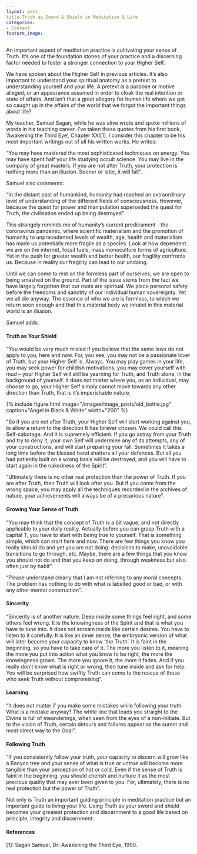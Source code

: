 ```yaml
---
layout: post
title:Truth as Sword & Shield in Meditation & Life 
categories:
- Context
feature_image: 
---
```


An important aspect of meditation practice is cultivating your sense of Truth. It’s one of the foundation stones of your practice and a discerning factor needed to foster a stronger connection to your Higher Self.

We have spoken about the Higher Self in previous articles. It’s also important to understand your spiritual anatomy as a pretext to understanding yourself and your life. A pretext is a purpose or motive alleged, or an appearance assumed in order to cloak the real intention or state of affairs. And isn’t that a great allegory for human life where we got so caught up in the affairs of the world that we forgot the important things about life?

My teacher, Samuel Sagan, while he was alive wrote and spoke millions of words in his teaching career. I’ve taken these quotes from his first book, ‘Awakening the Third Eye’, Chapter XXI[1]. I consider this chapter to be his most important writings out of all his written works. He writes:

“You may have mastered the most sophisticated techniques on energy. You may have spent half your life studying occult science. You may live in the company of great masters. If you are not after Truth, your protection is nothing more than an illusion. Sooner or later, it will fall”.

Samuel also comments:

“In the distant past of humankind, humanity had reached an extraordinary level of understanding of the different fields of consciousness. However, because the quest for power and manipulation superseded the quest for Truth, the civilisation ended up being destroyed”.

This strangely reminds me of humanity’s current predicament - the coronavirus pandemic, where scientific materialism and the promotion of humanity to unprecedented levels of wealth, age, health and materialism has made us potentially more fragile as a species. Look at how dependent we are on the internet, fossil fuels, mass monoculture forms of agriculture. Yet in the push for greater wealth and better health, our fragility confronts us. Because in reality our fragility can lead to our undoing.

Until we can come to rest on the formless part of ourselves, we are open to being smashed on the ground. Part of the issue stems from the fact we have largely forgotten that our roots are spiritual. We place personal safety before the freedoms and sanctity of our individual human sovereignty. Yet we all die anyway. The essence of who we are is formless, to which we return soon enough and that this material body we inhabit in this material world is an illusion.

Samuel adds:

#### Truth as Your Shield
“You would be very much misled if you believe that the same laws do not apply to you, here and now. For, you see, you may not be a passionate lover of Truth, but your Higher Self is. Always. You may play games in your life, you may seek power for childish motivations, you may cover yourself with mud – your Higher Self will still be yearning for Truth, and Truth alone, in the background of yourself. It does not matter where you, as an individual, may choose to go, your Higher Self simply cannot move towards any other direction than Truth, that is it’s imperishable nature.

{% include figure.html image="/images/image_posts/old_bottle.jpg" caption="Angel in Black & White" width="200" %}

"So if you are not after Truth, your Higher Self will start working against you, to allow a return to the direction It has forever chosen. We could call this Self-sabotage. And it is supremely efficient. If you go astray from your Truth and try to deny it, your own Self will undermine any of its attempts, any of your constructions, and will start preparing your fall. Sometimes it takes a long time before the blessed hand shatters all your defences. But all you had patiently built on a wrong basis will be destroyed, and you will have to start again in the nakedness of the Spirit”.

“Ultimately there is no other real protection than the power of Truth. If you are after Truth, then Truth will look after you. But if you come from the wrong space, you may apply all the techniques recorded in the archives of nature, your achievements will always be of a precarious nature”.

#### Growing Your Sense of Truth
“You may think that the concept of Truth is a bit vague, and not directly applicable to your daily reality. Actually before you can grasp Truth with a capital T, you have to start with being true to yourself. That is something simple, which can start here and now. There are few things you know you really should do and yet you are not doing: decisions to make, unavoidable transitions to go through, etc. Maybe, there are a few things that you know you should not do and that you keep on doing, through weakness but also often just by habit”.

“Please understand clearly that I am not referring to any moral concepts. The problem has nothing to do with what is labelled good or bad, or with any other mental construction”.

#### Sincerity
“Sincerity is of another nature. Deep inside some things feel right, and some others feel wrong. It is the knowingness of the Spirit and that is what you have to tune into. It does not scream inside like certain desires. You have to listen to it carefully. It is like an inner sense, the embryonic version of what will later become your capacity to know ‘the Truth’. It is faint in the beginning, so you have to take care of it. The more you listen to it, meaning the more you put into action what you know to be right, the more the knowingness grows. The more you ignore it, the more it fades. And if you really don’t know what is right or wrong, then tune inside and ask for help. You will be surprised how swiftly Truth can come to the rescue of those who seek Truth without compromising”.

#### Learning
“It does not matter if you make some mistakes while following your truth. What is a mistake anyway? The white line that leads you straight to the Divine is full of meanderings, when seen from the eyes of a non-initiate. But to the vision of Truth, certain detours and failures appear as the surest and most direct way to the Goal”.

#### Following Truth
“If you consistently follow your truth, your capacity to discern will grow like a Banyon tree and your sense of what is true or untrue will become more tangible than your perception of hot or cold. Even if the sense of Truth is faint in the beginning, you should cherish and nurture it as the most precious quality that may ever been given to you. For, ultimately, there is no real protection but the power of Truth”.

Not only is Truth an important guiding principle in meditation practice but an important guide to living your life. Using Truth as your sword and shield becomes your greatest protection and discernment to a good life based on principle, integrity and discernment.

#### References
[1]: Sagan Samuel, Dr: Awakening the Third Eye, 1990.

